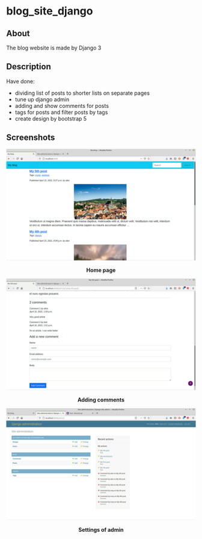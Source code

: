 # blog_site_django

## About 

The blog website is made by Django 3 


## Description

Have done:
- dividing list of posts to shorter lists on separate pages
- tune up django admin
- adding and show comments for posts
- tags for posts and filter posts by tags
- create dеsign by bootstrap 5


## Screenshots

<p align="center">
  <img width = "800" src="screenshots/home_page.jpg"/>
<p align="center"><b>Home page</b><p align="center">
</p>

<p align="center">
  <img width = "800" src="screenshots/add_comment.jpg"/>
<p align="center"><b>Adding comments</b><p align="center">
</p>


<p align="center">
  <img width = "800" src="screenshots/admin.jpg"/>
<p align="center"><b>Settings of admin</b><p align="center">
</p>
